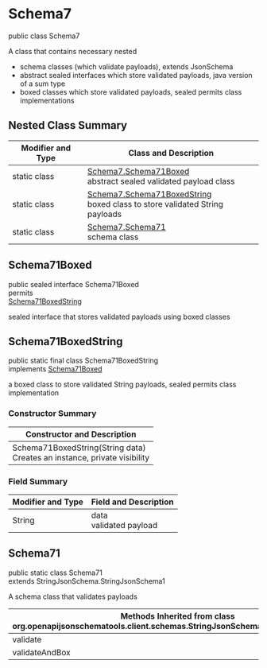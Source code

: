 # Schema7
public class Schema7<br>

A class that contains necessary nested
- schema classes (which validate payloads), extends JsonSchema
- abstract sealed interfaces which store validated payloads, java version of a sum type
- boxed classes which store validated payloads, sealed permits class implementations

## Nested Class Summary
| Modifier and Type | Class and Description |
| ----------------- | ---------------------- |
| static class | [Schema7.Schema71Boxed](#schema71boxed)<br> abstract sealed validated payload class |
| static class | [Schema7.Schema71BoxedString](#schema71boxedstring)<br> boxed class to store validated String payloads |
| static class | [Schema7.Schema71](#schema71)<br> schema class |

## Schema71Boxed
public sealed interface Schema71Boxed<br>
permits<br>
[Schema71BoxedString](#schema71boxedstring)

sealed interface that stores validated payloads using boxed classes

## Schema71BoxedString
public static final class Schema71BoxedString<br>
implements [Schema71Boxed](#schema71boxed)

a boxed class to store validated String payloads, sealed permits class implementation

### Constructor Summary
| Constructor and Description |
| --------------------------- |
| Schema71BoxedString(String data)<br>Creates an instance, private visibility |

### Field Summary
| Modifier and Type | Field and Description |
| ----------------- | ---------------------- |
| String | data<br>validated payload |

## Schema71
public static class Schema71<br>
extends StringJsonSchema.StringJsonSchema1

A schema class that validates payloads

| Methods Inherited from class org.openapijsonschematools.client.schemas.StringJsonSchema.StringJsonSchema1 |
| ------------------------------------------------------------------ |
| validate                                                           |
| validateAndBox                                                     |
